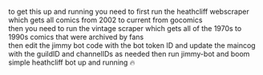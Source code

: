 to get this up and running you need to first run the heathcliff webscraper which gets all comics from 2002 to current from gocomics  
then you need to run the vintage scraper which gets all of the 1970s to 1990s comics that were archived by fans  
then edit the jimmy bot code with the bot token ID and update the maincog with the guildID and channelIDs as needed
then run jimmy-bot and boom simple heathcliff bot up and running :fire:
